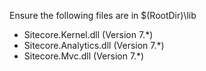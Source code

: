 Ensure the following files are in $(RootDir)\lib

* Sitecore.Kernel.dll (Version 7.*)
* Sitecore.Analytics.dll (Version 7.*)
* Sitecore.Mvc.dll (Version 7.*)